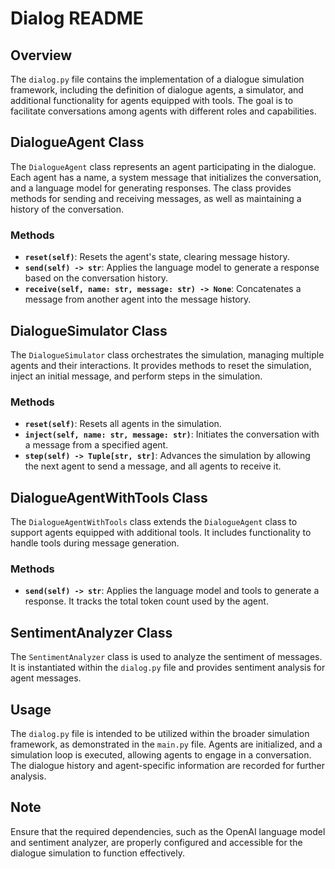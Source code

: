 # Dialog README

## Overview

The `dialog.py` file contains the implementation of a dialogue simulation framework, including the definition of dialogue agents, a simulator, and additional functionality for agents equipped with tools. The goal is to facilitate conversations among agents with different roles and capabilities.

## DialogueAgent Class

The `DialogueAgent` class represents an agent participating in the dialogue. Each agent has a name, a system message that initializes the conversation, and a language model for generating responses. The class provides methods for sending and receiving messages, as well as maintaining a history of the conversation.

### Methods

- **`reset(self)`**: Resets the agent's state, clearing message history.
- **`send(self) -> str`**: Applies the language model to generate a response based on the conversation history.
- **`receive(self, name: str, message: str) -> None`**: Concatenates a message from another agent into the message history.

## DialogueSimulator Class

The `DialogueSimulator` class orchestrates the simulation, managing multiple agents and their interactions. It provides methods to reset the simulation, inject an initial message, and perform steps in the simulation.

### Methods

- **`reset(self)`**: Resets all agents in the simulation.
- **`inject(self, name: str, message: str)`**: Initiates the conversation with a message from a specified agent.
- **`step(self) -> Tuple[str, str]`**: Advances the simulation by allowing the next agent to send a message, and all agents to receive it.

## DialogueAgentWithTools Class

The `DialogueAgentWithTools` class extends the `DialogueAgent` class to support agents equipped with additional tools. It includes functionality to handle tools during message generation.

### Methods

- **`send(self) -> str`**: Applies the language model and tools to generate a response. It tracks the total token count used by the agent.

## SentimentAnalyzer Class

The `SentimentAnalyzer` class is used to analyze the sentiment of messages. It is instantiated within the `dialog.py` file and provides sentiment analysis for agent messages.

## Usage

The `dialog.py` file is intended to be utilized within the broader simulation framework, as demonstrated in the `main.py` file. Agents are initialized, and a simulation loop is executed, allowing agents to engage in a conversation. The dialogue history and agent-specific information are recorded for further analysis.

## Note

Ensure that the required dependencies, such as the OpenAI language model and sentiment analyzer, are properly configured and accessible for the dialogue simulation to function effectively.